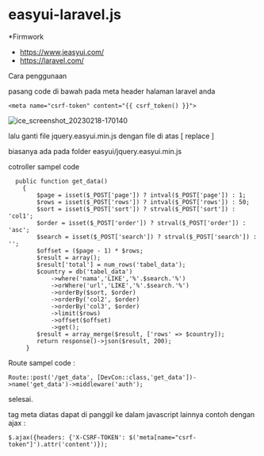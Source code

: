 # easyui-laravel.js
 *Firmwork
 - https://www.jeasyui.com/
 - https://laravel.com/
 
Cara penggunaan

pasang code di bawah pada meta header halaman laravel anda
```
<meta name="csrf-token" content="{{ csrf_token() }}">
```
![ice_screenshot_20230218-170140](https://user-images.githubusercontent.com/67509798/219851831-cda94be4-64ad-40df-b7e3-2d79bf562395.png)

lalu ganti file jquery.easyui.min.js dengan file di atas [ replace ]

biasanya ada pada folder easyui/jquery.easyui.min.js

cotroller sampel code 
```
  public function get_data()
    {
        $page = isset($_POST['page']) ? intval($_POST['page']) : 1;
        $rows = isset($_POST['rows']) ? intval($_POST['rows']) : 50;
        $sort = isset($_POST['sort']) ? strval($_POST['sort']) : 'col1';
        $order = isset($_POST['order']) ? strval($_POST['order']) : 'asc';
        $search = isset($_POST['search']) ? strval($_POST['search']) : '';
        $offset = ($page - 1) * $rows;
        $result = array();
        $result['total'] = num_rows('tabel_data');
        $country = db('tabel_data')
            ->where('nama','LIKE','%'.$search.'%')
            ->orWhere('url','LIKE','%'.$search.'%')
            ->orderBy($sort, $order)
            ->orderBy('col2', $order)
            ->orderBy('col3', $order)
            ->limit($rows)
            ->offset($offset)
            ->get();
        $result = array_merge($result, ['rows' => $country]);
        return response()->json($result, 200);
     }
```

Route sampel code :
```
Route::post('/get_data', [DevCon::class,'get_data'])->name('get_data')->middleware('auth');
```
selesai.

tag meta diatas dapat di panggil ke dalam javascript lainnya 
contoh dengan ajax :
```
$.ajax({headers: {'X-CSRF-TOKEN': $('meta[name="csrf-token"]').attr('content')});
```
